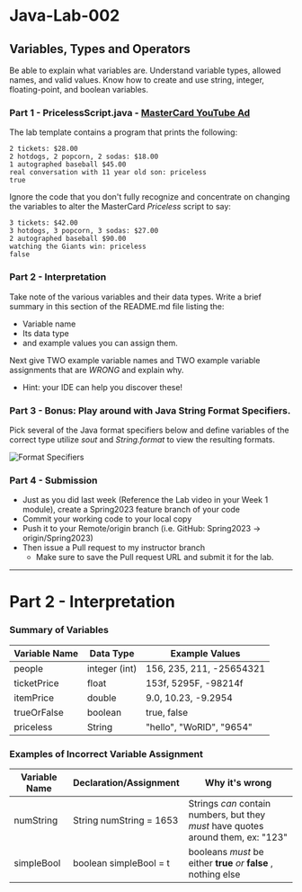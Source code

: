 # Java-Lab-002

## Variables, Types and Operators

Be able to explain what variables are. Understand variable types, allowed names, and valid values.
Know how to create and use string, integer, floating-point, and boolean variables.

### Part 1 - PricelessScript.java - [MasterCard YouTube Ad](https://www.youtube.com/watch?v=Q_6stXKGuHo)

The lab template contains a program that prints the following:
```
2 tickets: $28.00
2 hotdogs, 2 popcorn, 2 sodas: $18.00
1 autographed baseball $45.00
real conversation with 11 year old son: priceless
true
```

Ignore the code that you don't fully recognize and concentrate on changing the variables to alter the MasterCard *Priceless* script to say:
```
3 tickets: $42.00
3 hotdogs, 3 popcorn, 3 sodas: $27.00
2 autographed baseball $90.00
watching the Giants win: priceless
false
```

### Part 2 - Interpretation
Take note of the various variables and their data types. Write a brief summary in this section of the README.md file listing the:
* Variable name
* Its data type
* and example values you can assign them.

Next give TWO example variable names and TWO example variable assignments that are *WRONG* and explain why.
* Hint: your IDE can help you discover these!

### Part 3 - Bonus: Play around with Java String Format Specifiers.

Pick several of the Java format specifiers below and define variables of the correct type utilize *sout* and *String.format* to view the resulting formats.

![Format Specifiers](JavaStringFormatSpecifiers.png)

### Part 4 - Submission
* Just as you did last week (Reference the Lab video in your Week 1 module), create a Spring2023 feature branch of your code
* Commit your working code to your local copy
* Push it to your Remote/origin branch (i.e. GitHub: Spring2023 -> origin/Spring2023)
* Then issue a Pull request to my instructor branch
    * Make sure to save the Pull request URL and submit it for the lab.

---

# Part 2 - Interpretation

### Summary of Variables
| Variable Name | Data Type     | Example Values           |
|---------------|---------------|--------------------------|
| people        | integer (int) | 156, 235, 211, -25654321 |
| ticketPrice   | float         | 153f, 5295F, -98214f     |
| itemPrice     | double        | 9.0, 10.23,  -9.2954     |
| trueOrFalse   | boolean       | true, false              |
| priceless     | String        | "hello", "WoRlD", "9654" |

### Examples of Incorrect Variable Assignment
| Variable Name | Declaration/Assignment  | Why it's wrong                                                                    |
|---------------|-------------------------|-----------------------------------------------------------------------------------|
| numString     | String numString = 1653 | Strings *can* contain numbers, but they *must* have quotes around them, ex: "123" |
| simpleBool    | boolean simpleBool = t  | booleans *must* be either __true__ *or* __false__ , nothing else                  |      

